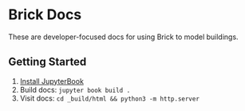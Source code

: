 # Brick Docs

These are developer-focused docs for using Brick to model buildings.

## Getting Started

1. [Install JupyterBook](https://jupyterbook.org/intro.html#install-jupyter-book)
2. Build docs: `jupyter book build .`
3. Visit docs: `cd _build/html && python3 -m http.server`
